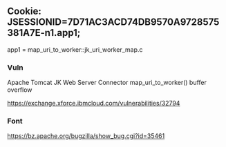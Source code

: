 ## Cookie: JSESSIONID=7D71AC3ACD74DB9570A9728575381A7E-n1.app1;

app1 = map_uri_to_worker::jk_uri_worker_map.c

### Vuln

Apache Tomcat JK Web Server Connector map_uri_to_worker() buffer overflow

https://exchange.xforce.ibmcloud.com/vulnerabilities/32794

### Font
https://bz.apache.org/bugzilla/show_bug.cgi?id=35461
